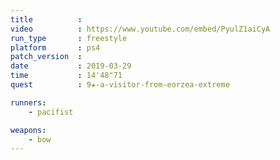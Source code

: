 ```yaml
---
title          :
video          : https://www.youtube.com/embed/PyulZ1aiCyA
run_type       : freestyle
platform       : ps4
patch_version  : 
date           : 2019-03-29
time           : 14'48"71
quest          : 9★-a-visitor-from-eorzea-extreme

runners:
    - pacifist

weapons:
    - bow
---
```

